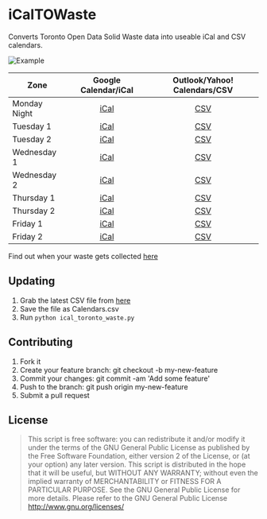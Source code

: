 # iCalTOWaste

Converts Toronto Open Data Solid Waste data into useable iCal and CSV calendars.

![Example](AllCals.jpg)

| Zone | Google Calendar/iCal | Outlook/Yahoo! Calendars/CSV |
|------|:--------------------:|:----------------------------:|
| Monday Night | [iCal](https://raw.githubusercontent.com/mtpettyp/iCalTOWaste/master/FinalCalendars/ICSCalendars/MondayNight.ics) | [CSV](https://raw.githubusercontent.com/mtpettyp/iCalTOWaste/master/FinalCalendars/CSVCalendars/MondayNight.csv) |
| Tuesday 1 | [iCal](https://raw.githubusercontent.com/mtpettyp/iCalTOWaste/master/FinalCalendars/ICSCalendars/Tuesday1.ics) | [CSV](https://raw.githubusercontent.com/mtpettyp/iCalTOWaste/master/FinalCalendars/CSVCalendars/Tuesday1.csv) |
| Tuesday 2 | [iCal](https://raw.githubusercontent.com/mtpettyp/iCalTOWaste/master/FinalCalendars/ICSCalendars/Tuesday2.ics) | [CSV](https://raw.githubusercontent.com/mtpettyp/iCalTOWaste/master/FinalCalendars/CSVCalendars/Tuesday2.csv) |
| Wednesday 1 | [iCal](https://raw.githubusercontent.com/mtpettyp/iCalTOWaste/master/FinalCalendars/ICSCalendars/Wednesday1.ics) | [CSV](https://raw.githubusercontent.com/mtpettyp/iCalTOWaste/master/FinalCalendars/CSVCalendars/Wednesday1.csv) |
| Wednesday 2 | [iCal](https://raw.githubusercontent.com/mtpettyp/iCalTOWaste/master/FinalCalendars/ICSCalendars/Wednesday2.ics) | [CSV](https://raw.githubusercontent.com/mtpettyp/iCalTOWaste/master/FinalCalendars/CSVCalendars/Wednesday2.csv) |
| Thursday 1 | [iCal](https://raw.githubusercontent.com/mtpettyp/iCalTOWaste/master/FinalCalendars/ICSCalendars/Thursday1.ics) | [CSV](https://raw.githubusercontent.com/mtpettyp/iCalTOWaste/master/FinalCalendars/CSVCalendars/Thursday1.csv) |
| Thursday 2 | [iCal](https://raw.githubusercontent.com/mtpettyp/iCalTOWaste/master/FinalCalendars/ICSCalendars/Thursday2.ics) | [CSV](https://raw.githubusercontent.com/mtpettyp/iCalTOWaste/master/FinalCalendars/CSVCalendars/Thursday2.csv) |
| Friday 1 | [iCal](https://raw.githubusercontent.com/mtpettyp/iCalTOWaste/master/FinalCalendars/ICSCalendars/Friday1.ics) | [CSV](https://raw.githubusercontent.com/mtpettyp/iCalTOWaste/master/FinalCalendars/CSVCalendars/Friday1.csv) |
| Friday 2 | [iCal](https://raw.githubusercontent.com/mtpettyp/iCalTOWaste/master/FinalCalendars/ICSCalendars/Friday2.ics) | [CSV](https://raw.githubusercontent.com/mtpettyp/iCalTOWaste/master/FinalCalendars/CSVCalendars/Friday2.csv) |

Find out when your waste gets collected [here](https://www.toronto.ca/services-payments/recycling-organics-garbage/houses/collection-schedule/)


## Updating
1. Grab the latest CSV file from [here](https://open.toronto.ca/dataset/solid-waste-pickup-schedule/)
1. Save the file as Calendars.csv
1. Run `python ical_toronto_waste.py`


## Contributing
1. Fork it
1. Create your feature branch: git checkout -b my-new-feature
1. Commit your changes: git commit -am 'Add some feature'
1. Push to the branch: git push origin my-new-feature
1. Submit a pull request

## License

> This script is free software: you can redistribute it and/or modify it under the terms of the GNU General Public License as published by the Free Software Foundation, either version 2 of the License, or (at your option) any later version.
> This script is distributed in the hope that it will be useful, but WITHOUT ANY WARRANTY; without even the implied warranty of MERCHANTABILITY or FITNESS FOR A PARTICULAR PURPOSE. See the GNU General Public License for more details. Please refer to the GNU General Public License http://www.gnu.org/licenses/